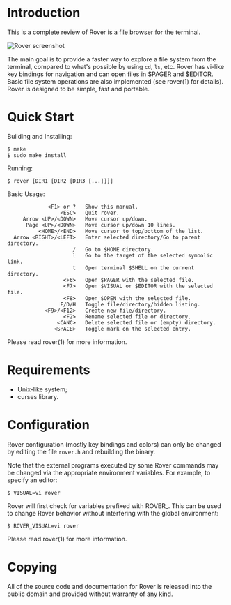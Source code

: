 Introduction
============

 This is a complete review of Rover is a file browser for the terminal.

![Rover screenshot](/../screenshots/screenshot.png?raw=true "Screenshot")

 The main goal is to provide a faster way to explore a file system from the
terminal, compared to what's possible by using `cd`, `ls`, etc. Rover has
vi-like key bindings for navigation and can open files in $PAGER and $EDITOR.
Basic file system operations are also implemented (see rover(1) for details).
Rover is designed to be simple, fast and portable.


Quick Start
===========

 Building and Installing:
 ```
 $ make
 $ sudo make install
 ```

 Running:
 ```
 $ rover [DIR1 [DIR2 [DIR3 [...]]]]
 ```

 Basic Usage:
 ```
              <F1> or ?   Show this manual.
                  <ESC>   Quit rover.
      Arrow <UP>/<DOWN>   Move cursor up/down.
       Page <UP>/<DOWN>   Move cursor up/down 10 lines.
           <HOME>/<END>   Move cursor to top/bottom of the list.
   Arrow <RIGHT>/<LEFT>   Enter selected directory/Go to parent directory.
                      /   Go to $HOME directory.
                      l   Go to the target of the selected symbolic link.
                      t   Open terminal $SHELL on the current directory.
                   <F6>   Open $PAGER with the selected file.
                   <F7>   Open $VISUAL or $EDITOR with the selected file.
                   <F8>   Open $OPEN with the selected file.
                  F/D/H   Toggle file/directory/hidden listing.
             <F9>/<F12>   Create new file/directory.
                   <F2>   Rename selected file or directory.
                 <CANC>   Delete selected file or (empty) directory.
                <SPACE>   Toggle mark on the selected entry.
 ```

 Please read rover(1) for more information.


Requirements
============

 * Unix-like system;
 * curses library.


Configuration
=============

 Rover configuration (mostly key bindings and colors) can only be changed by
editing the file `rover.h` and rebuilding the binary.

 Note that the external programs executed by some Rover commands may be changed
via the appropriate environment variables. For example, to specify an editor:
 ```
 $ VISUAL=vi rover
 ```

 Rover will first check for variables prefixed  with ROVER_. This can be used to
change Rover behavior without interfering with the global environment:
 ```
 $ ROVER_VISUAL=vi rover
 ```

 Please read rover(1) for more information.


Copying
=======

 All of the source code and documentation for Rover is released into the public
domain and provided without warranty of any kind.
